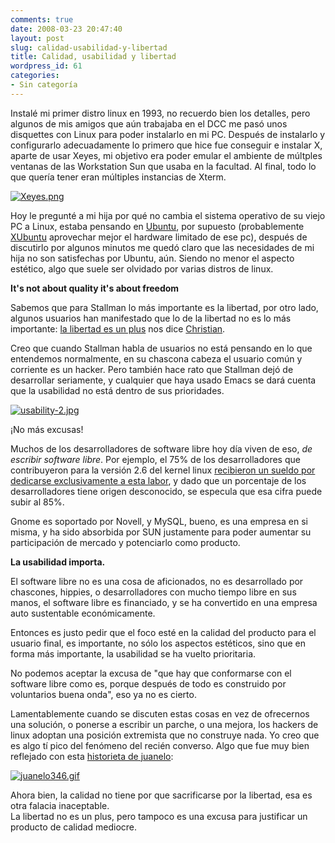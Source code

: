 ```yaml
---
comments: true
date: 2008-03-23 20:47:40
layout: post
slug: calidad-usabilidad-y-libertad
title: Calidad, usabilidad y libertad
wordpress_id: 61
categories:
- Sin categoría
---
```


Instalé mi primer distro linux en 1993, no recuerdo bien los detalles, pero algunos de mis amigos que aún trabajaba en el DCC me pasó unos disquettes con Linux para poder instalarlo en mi PC. Después de instalarlo y configurarlo adecuadamente lo primero que hice fue conseguir e instalar X, aparte de usar Xeyes, mi objetivo era poder emular el ambiente de múltples ventanas de las Workstation Sun que usaba en la facultad. Al final, todo lo que quería tener eran múltiples instancias de Xterm.

[![Xeyes.png](/images/xeyes.png)](http://www.lnds.net/images/Xeyes.png)

Hoy le pregunté a mi hija por qué no cambia el sistema operativo de su viejo PC a Linux, estaba pensando en [Ubuntu](http://www.ubuntu.org/), por supuesto (probablemente [XUbuntu](http://www.xubuntu.org/para) aprovechar mejor el hardware limitado de ese pc), después de discutirlo por algunos minutos me quedó claro que las necesidades de mi hija no son satisfechas por Ubuntu, aún. Siendo no menor el aspecto estético, algo que suele ser olvidado por varias distros de linux.

**It's not about quality it's about freedom**

Sabemos que para Stallman lo más importante es la libertad, por otro lado, algunos usuarios han manifestado que lo de la libertad no es lo más importante: [la libertad es un plus](http://www.elfrancotirador.cl/2008/03/20/rompiendo-la-maldicion-del-pinguino/) nos dice [Christian](http://www.elfrancotirador.cl/).

Creo que cuando Stallman habla de usuarios no está pensando en lo que entendemos normalmente, en su chascona cabeza el usuario común y corriente es un hacker. Pero también hace rato que Stallman dejó de desarrollar seriamente, y cualquier que haya usado Emacs se dará cuenta que la usabilidad no está dentro de sus prioridades.

[![usability-2.jpg](/images/usability-2.jpg)](http://www.lnds.net/images/usability-2.jpg)

¡No más excusas!

Muchos de los desarrolladores de software libre hoy día viven de eso, _de escribir software libre_. Por ejemplo, el 75% de los desarrolladores que contribuyeron para la versión 2.6 del kernel linux [recibieron un sueldo por dedicarse exclusivamente a esta labor](http://lwn.net/Articles/222773/), y dado que un porcentaje de los desarrolladores tiene origen desconocido, se especula que esa cifra puede subir al 85%.

Gnome es soportado por Novell, y MySQL, bueno, es una empresa en si misma, y ha sido absorbida por SUN justamente para poder aumentar su participación de mercado y potenciarlo como producto.

**La usabilidad importa.**

El software libre no es una cosa de aficionados, no es desarrollado por chascones, hippies, o desarrolladores con mucho tiempo libre en sus manos, el software libre es financiado, y se ha convertido en una empresa auto sustentable económicamente.

Entonces es justo pedir que el foco esté en la calidad del producto para el usuario final, es importante, no sólo los aspectos estéticos, sino que en forma más importante, la usabilidad se ha vuelto prioritaria.

No podemos aceptar la excusa de "que hay que conformarse con el software libre como es, porque después de todo es construido por voluntarios buena onda", eso ya no es cierto.

Lamentablemente cuando se discuten estas cosas en vez de ofrecernos una solución, o ponerse a escribir un parche, o una mejora, los hackers de linux adoptan una posición extremista que no construye nada. Yo creo que es algo tí
pico del fenómeno del recién converso. Algo que fue muy bien reflejado con esta [historieta de juanelo](http://juaneloonline.blogspot.com/2007/03/las-aventuras-de-juanelo-346.html):

[![juanelo346.gif](/images/juanelo346.gif)](http://www.lnds.net/images/juanelo346.html)

Ahora bien, la calidad no tiene por que sacrificarse por la libertad, esa es otra falacia inaceptable.  
La libertad no es un plus, pero tampoco es una excusa para justificar un producto de calidad mediocre.



